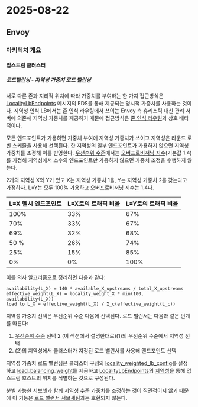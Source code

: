 # 2025-08-22

## Envoy

### 아키텍처 개요

#### 업스트림 클러스터

##### 로드밸런싱 - 지역성 가중치 로드 밸런싱

서로 다른 존과 지리적 위치에 따라 가중치를 부여하는 한 가지 접근방식은 [LocalityLbEndpoints][api-extensions-endpoint-locality-lb-endpoints] 메시지의 EDS를 통해 제공되는 명시적 가중치를 사용하는 것이다. 지역성 인식 LB에서는 존 인식 라우팅에서 쓰이는 Envoy 측 휴리스틱 대신 관리 서버에 의존해 지역성 가중치를 제공하기 때문에 접근방식은 [존 인식 라우팅][arch-upstream-clusters-load-balancing-zone-aware-routing]과 상호 배타적이다.

모든 엔드포인트가 가용하면 가중체 부여에 지역성 가중치가 쓰이고 지역성은 라운드 로빈 스케줄을 사용해 선택된다. 한 지역성의 일부 엔드포인트가 가용하지 않으면 지역성 가중치를 조정해 이를 반영한다. [우선순위 수준][arch-upstream-clusters-load-balancing-priority-levels]에서는 [오버프로비저닝 지수][arch-upstream-clusters-load-balancing-overprovisioning-factor](기본값 1.4)를 가정해 지역성에서 소수의 엔드포인트만 가용하지 않으면 가중치 조정을 수행하지 않는다.

2개의 지역성 X와 Y가 있고 X는 지역성 가중치 1을, Y는 지역성 가중치 2를 갖는다고 가정하자. L=Y는 모두 100% 가용하고 오버프로비저닝 지수는 1.4다.

| L=X 헬시 엔드포인트 | L=X로의 트래픽 비율 | L=Y로의 트래픽 비율 |
| ------------------- | ------------------- | ------------------- |
| 100%                | 33%                 | 67%                 |
| 70%                 | 33%                 | 67%                 |
| 69%                 | 32%                 | 68%                 |
| 50 %                | 26%                 | 74%                 |
| 25%                 | 15%                 | 85%                 |
| 0%                  | 0%                  | 100%                |

이를 의사 알고리즘으로 정리하면 다음과 같다:

```
availability(L_X) = 140 * available_X_upstreams / total_X_upstreams
effective_weight(L_X) = locality_weight_X * min(100, availability(L_X))
load to L_X = effective_weight(L_X) / Σ_c(effective_weight(L_c))
```

지역성 가중치 선택은 우선순위 수준 다음에 선택된다. 로드 밸런서는 다음과 같은 단계를 따른다:

1. [우선순위 수준][arch-upstream-clusters-load-balancing-priority-levels] 선택
2 (이 섹션에서 설명한대로)(1)의 우선순위 수준에서 지역성 선택
3. (2)의 지역성에서 클러스터가 지정된 로드 밸런서를 사용해 엔드포인트 선택

지역성 가중치 로드 밸런싱은 클러스터 구성의 [locality_weighted_lb_config][api-clusters-cluster-configuratrion-common-lb-config-locality-weighted-lb-config]를 설정하고 [load_balancing_weight][api-extensions-endpoint-locality-lb-endpoints-load-balancing-weight]를 제공하고 [LocalityLbEndpoints][api-extensions-endpoint-locality-lb-endpoints]의 [지역성][api-extensions-endpoint-locality-lb-endpoints-locality]을 통해 업스트림 호스트의 위치를 식별하는 것으로 구성된다.

분별 가능한 서브셋과 함께 지역성 수준 가중치를 조정하는 것이 직관적이지 않기 때문에 이 기능은 [로드 밸런서 서브세팅][arch-upstream-clusters-load-balancing-load-balancer-subsets]과는 호환되지 않는다.

[api-extensions-endpoint-locality-lb-endpoints]: https://www.envoyproxy.io/docs/envoy/latest/api-v3/config/endpoint/v3/endpoint_components.proto#envoy-v3-api-msg-config-endpoint-v3-localitylbendpoints
[arch-upstream-clusters-load-balancing-zone-aware-routing]: https://www.envoyproxy.io/docs/envoy/latest/intro/arch_overview/upstream/load_balancing/zone_aware#arch-overview-load-balancing-zone-aware-routing
[arch-upstream-clusters-load-balancing-priority-levels]: https://www.envoyproxy.io/docs/envoy/latest/intro/arch_overview/upstream/load_balancing/priority#arch-overview-load-balancing-priority-levels
[arch-upstream-clusters-load-balancing-overprovisioning-factor]: https://www.envoyproxy.io/docs/envoy/latest/intro/arch_overview/upstream/load_balancing/overprovisioning#arch-overview-load-balancing-overprovisioning-factor
[api-clusters-cluster-configuratrion-common-lb-config-locality-weighted-lb-config]: https://www.envoyproxy.io/docs/envoy/latest/api-v3/config/cluster/v3/cluster.proto#envoy-v3-api-field-config-cluster-v3-cluster-commonlbconfig-locality-weighted-lb-config
[api-extensions-endpoint-locality-lb-endpoints-load-balancing-weight]: https://www.envoyproxy.io/docs/envoy/latest/api-v3/config/endpoint/v3/endpoint_components.proto#envoy-v3-api-field-config-endpoint-v3-localitylbendpoints-load-balancing-weight
[api-extensions-endpoint-locality-lb-endpoints-locality]: https://www.envoyproxy.io/docs/envoy/latest/api-v3/config/endpoint/v3/endpoint_components.proto#envoy-v3-api-field-config-endpoint-v3-localitylbendpoints-locality
[arch-upstream-clusters-load-balancing-load-balancer-subsets]: https://www.envoyproxy.io/docs/envoy/latest/intro/arch_overview/upstream/load_balancing/subsets#arch-overview-load-balancer-subsets
